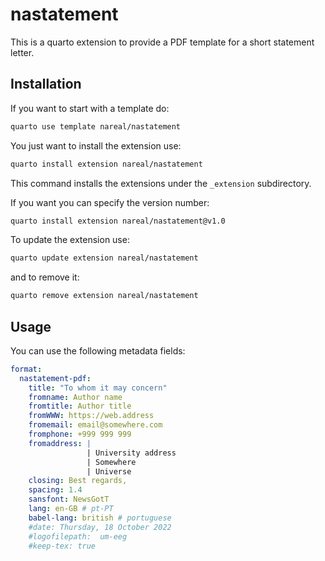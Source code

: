 # nastatement

This is a quarto extension to provide a PDF template for a short statement letter. 

## Installation

If you want to start with a template do:
```bash
quarto use template nareal/nastatement
```

You just want to install the extension use:
```bash
quarto install extension nareal/nastatement
```

This command installs the extensions under the `_extension` subdirectory.

If you want you can specify the version number:
```bash
quarto install extension nareal/nastatement@v1.0
```

To update the extension use:
```bash
quarto update extension nareal/nastatement
```

and to remove it:
```bash
quarto remove extension nareal/nastatement
```

## Usage

You can use the following metadata fields:

```yaml
format: 
  nastatement-pdf:
    title: "To whom it may concern"
    fromname: Author name
    fromtitle: Author title
    fromWWW: https://web.address
    fromemail: email@somewhere.com
    fromphone: +999 999 999
    fromaddress: |
                 | University address
                 | Somewhere
                 | Universe
    closing: Best regards,
    spacing: 1.4
    sansfont: NewsGotT
    lang: en-GB # pt-PT
    babel-lang: british # portuguese
    #date: Thursday, 18 October 2022
    #logofilepath:  um-eeg
    #keep-tex: true
```
